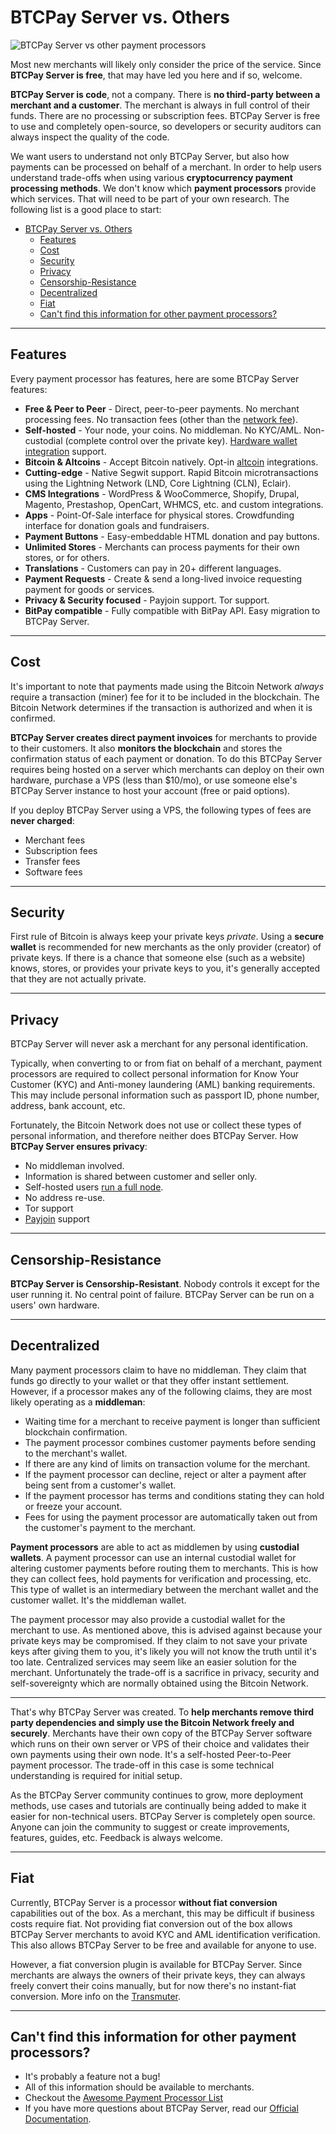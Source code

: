 # BTCPay Server vs. Others

![BTCPay Server vs other payment processors](./img/infographics/BTCPay-How-Is-It-Different.png)

Most new merchants will likely only consider the price of the service. Since **BTCPay Server is free**, that may have led you here and if so, welcome.

**BTCPay Server is code**, not a company. There is **no third-party between a merchant and a customer**. The merchant is always in full control of their funds. There are no processing or subscription fees. BTCPay Server is free to use and completely open-source, so developers or security auditors can always inspect the quality of the code.

We want users to understand not only BTCPay Server, but also how payments can be processed on behalf of a merchant. In order to help users understand trade-offs when using various **cryptocurrency payment processing methods**. We don't know which **payment processors** provide which services. That will need to be part of your own research. The following list is a good place to start:

- [BTCPay Server vs. Others](#btcpay-server-vs-others)
  - [Features](#features)
  - [Cost](#cost)
  - [Security](#security)
  - [Privacy](#privacy)
  - [Censorship-Resistance](#censorship-resistance)
  - [Decentralized](#decentralized)
  - [Fiat](#fiat)
  - [Can't find this information for other payment processors?](#cant-find-this-information-for-other-payment-processors)

---

## Features

Every payment processor has features, here are some BTCPay Server features:

- **Free & Peer to Peer** - Direct, peer-to-peer payments. No merchant processing fees. No transaction fees (other than the [network fee](https://en.bitcoin.it/wiki/Miner_fees)).
- **Self-hosted** - Your node, your coins. No middleman. No KYC/AML. Non-custodial (complete control over the private key). [Hardware wallet integration](./HardwareWalletIntegration.md) support.
- **Bitcoin & Altcoins** - Accept Bitcoin natively. Opt-in [altcoin](./FAQ/Altcoin.md) integrations.
- **Cutting-edge** - Native Segwit support. Rapid Bitcoin microtransactions using the Lightning Network (LND, Core Lightning (CLN), Eclair).
- **CMS Integrations** - WordPress & WooCommerce, Shopify, Drupal, Magento, Prestashop, OpenCart, WHMCS, etc. and custom integrations.
- **Apps** - Point-Of-Sale interface for physical stores. Crowdfunding interface for donation goals and fundraisers.
- **Payment Buttons** - Easy-embeddable HTML donation and pay buttons.
- **Unlimited Stores** - Merchants can process payments for their own stores, or for others.
- **Translations** - Customers can pay in 20+ different languages.
- **Payment Requests** - Create & send a long-lived invoice requesting payment for goods or services.
- **Privacy & Security focused** - Payjoin support. Tor support.
- **BitPay compatible** - Fully compatible with BitPay API. Easy migration to BTCPay Server.

---

## Cost

It's important to note that payments made using the Bitcoin Network _always_ require a transaction (miner) fee for it to be included in the blockchain. The Bitcoin Network determines if the transaction is authorized and when it is confirmed.

**BTCPay Server creates direct payment invoices** for merchants to provide to their customers. It also **monitors the blockchain** and stores the confirmation status of each payment or donation. To do this BTCPay Server requires being hosted on a server which merchants can deploy on their own hardware, purchase a VPS (less than $10/mo), or use someone else's BTCPay Server instance to host your account (free or paid options).

If you deploy BTCPay Server using a VPS, the following types of fees are **never charged**:

- Merchant fees
- Subscription fees
- Transfer fees
- Software fees

---

## Security

First rule of Bitcoin is always keep your private keys _private_. Using a **secure wallet** is recommended for new merchants as the only provider (creator) of private keys. If there is a chance that someone else (such as a website) knows, stores, or provides your private keys to you, it's generally accepted that they are not actually private.

---

## Privacy

BTCPay Server will never ask a merchant for any personal identification.

Typically, when converting to or from fiat on behalf of a merchant, payment processors are required to collect personal information for Know Your Customer (KYC) and Anti-money laundering (AML) banking requirements. This may include personal information such as passport ID, phone number, address, bank account, etc.

Fortunately, the Bitcoin Network does not use or collect these types of personal information, and therefore neither does BTCPay Server.
How **BTCPay Server ensures privacy**:

- No middleman involved.
- Information is shared between customer and seller only.
- Self-hosted users [run a full node][5].
- No address re-use.
- Tor support
- [Payjoin](./Payjoin.md) support

---

## Censorship-Resistance

**BTCPay Server is Censorship-Resistant**. Nobody controls it except for the user running it. No central point of failure.
BTCPay Server can be run on a users' own hardware.

---

## Decentralized

Many payment processors claim to have no middleman. They claim that funds go directly to your wallet or that they offer instant settlement.
However, if a processor makes any of the following claims, they are most likely operating as a **middleman**:

- Waiting time for a merchant to receive payment is longer than sufficient blockchain confirmation.
- The payment processor combines customer payments before sending to the merchant's wallet.
- If there are any kind of limits on transaction volume for the merchant.
- If the payment processor can decline, reject or alter a payment after being sent from a customer's wallet.
- If the payment processor has terms and conditions stating they can hold or freeze your account.
- Fees for using the payment processor are automatically taken out from the customer's payment to the merchant.

**Payment processors** are able to act as middlemen by using **custodial wallets**. A payment processor can use an internal custodial wallet for altering customer payments before routing them to merchants. This is how they can collect fees, hold payments for verification and processing, etc. This type of wallet is an intermediary between the merchant wallet and the customer wallet. It's the middleman wallet.

The payment processor may also provide a custodial wallet for the merchant to use. As mentioned above, this is advised against because your private keys may be compromised. If they claim to not save your private keys after giving them to you, it's likely you will not know the truth until it's too late. Centralized services may seem like an easier solution for the merchant. Unfortunately the trade-off is a sacrifice in privacy, security and self-sovereignty which are normally obtained using the Bitcoin Network.

---

That's why BTCPay Server was created. To **help merchants remove third party dependencies and simply use the Bitcoin Network freely and securely**. Merchants have their own copy of the BTCPay Server software which runs on their own server or VPS of their choice and validates their own payments using their own node. It's a self-hosted Peer-to-Peer payment processor. The trade-off in this case is some technical understanding is required for initial setup.

As the BTCPay Server community continues to grow, more deployment methods, use cases and tutorials are continually being added to make it easier for non-technical users. BTCPay Server is completely open source. Anyone can join the community to suggest or create improvements, features, guides, etc. Feedback is always welcome.

---

## Fiat

Currently, BTCPay Server is a processor **without fiat conversion** capabilities out of the box. As a merchant, this may be difficult if business costs require fiat. Not providing fiat conversion out of the box allows BTCPay Server merchants to avoid KYC and AML identification verification. This also allows BTCPay Server to be free and available for anyone to use.

However, a fiat conversion plugin is available for BTCPay Server. Since merchants are always the owners of their private keys, they can always freely convert their coins manually, but for now there's no instant-fiat conversion. More info on the [Transmuter](https://github.com/btcpayserver/btcTransmuter).

---

## Can't find this information for other payment processors?

- It's probably a feature not a bug!
- All of this information should be available to merchants.
- Checkout the [Awesome Payment Processor List](https://github.com/alexk111/awesome-bitcoin-payment-processors)
- If you have more questions about BTCPay Server, read our [Official Documentation][7].

[1]: https://github.com/bitcoin/bips/blob/master/bip-0021.mediawiki
[2]: https://github.com/bitcoin/bips/blob/master/bip-0070.mediawiki
[3]: https://github.com/bitcoin/bitcoin/pull/14451
[4]: https://mainnet.demo.btcpayserver.org/translate
[5]: https://en.bitcoin.it/wiki/Why_Your_Business_Should_Use_a_Full_Node_to_Accept_Bitcoin
[6]: https://howtoacceptcrypto.com/chart/
[7]: https://docs.btcpayserver.org/

